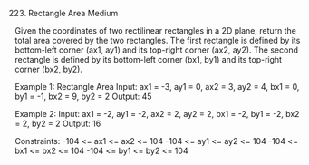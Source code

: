223. Rectangle Area
Medium

Given the coordinates of two rectilinear rectangles in a 2D plane, return the total area covered by the two rectangles.
The first rectangle is defined by its bottom-left corner (ax1, ay1) and its top-right corner (ax2, ay2).
The second rectangle is defined by its bottom-left corner (bx1, by1) and its top-right corner (bx2, by2).

Example 1:
Rectangle Area
Input: ax1 = -3, ay1 = 0, ax2 = 3, ay2 = 4, bx1 = 0, by1 = -1, bx2 = 9, by2 = 2
Output: 45

Example 2:
Input: ax1 = -2, ay1 = -2, ax2 = 2, ay2 = 2, bx1 = -2, by1 = -2, bx2 = 2, by2 = 2
Output: 16
 
Constraints:
-104 <= ax1 <= ax2 <= 104
-104 <= ay1 <= ay2 <= 104
-104 <= bx1 <= bx2 <= 104
-104 <= by1 <= by2 <= 104
